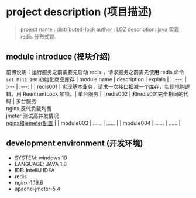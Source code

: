 # project description (项目描述)

> project name : distributed-lock
> author : LGZ
> description: java 实现 redis 分布式锁.

## module introduce (模块介绍)
前置说明：运行服务之前需要先启动 redis ，请求服务之前需先使用 redis 命令 `set Mi11 100` 初始化商品库存
| module name | description | explain |
| :---: | :--- | :---: |
|  redis001 | 实现基本业务，请求一次接口扣减一个库存，实现抢购逻辑。用 ReentrantLock 加锁。| 单台服务 |
|  redis002 | 和redis001完全相同的代码  | 多台服务<br/> nginx 反代负载均衡<br/> jmeter 测试高并发情况<br/>[nginx和jemeter配置](./NGINX&JEMETER.md) |
|  module003 | …… | …… |
|  module004 | …… | …… |

## development environment (开发环境)
- SYSTEM:  windows 10
- LANGUAGE:  JAVA 1.8
- IDE:  IntelliJ IDEA
- redis
- nginx-1.19.6
- apache-jmeter-5.4